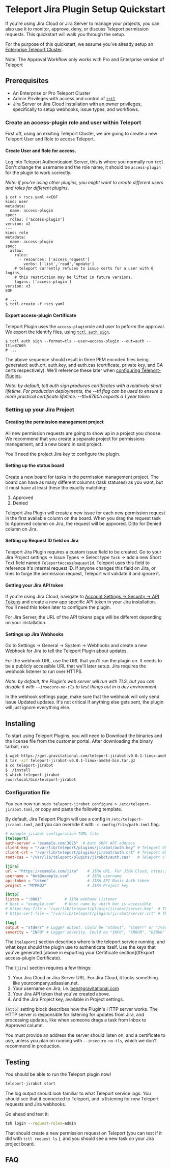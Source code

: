 # Teleport Jira Plugin Setup Quickstart

If you're using Jira Cloud or Jira Server to manage your projects, you can also use it to monitor, approve, deny, or discuss Teleport permission requests. This quickstart will walk you through the setup.

For the purpose of this quickstart, we assume you've already setup an [Enterprise Teleport Cluster](https://gravitational.com/teleport/docs/enterprise/quickstart-enterprise/). 

Note: The Approval Workflow only works with Pro and Enterprise version of Teleport

## Prerequisites
- An Enterprise or Pro Teleport Cluster
- Admin Privileges with access and control of [`tctl`](https://gravitational.com/teleport/docs/cli-docs/#tctl)
- Jira Server or Jira Cloud installation with an owner privileges, specifically to setup webhooks, issue types, and workflows.

### Create an access-plugin role and user within Teleport 
First off, using an exsiting Teleport Cluster, we are going to create a new Teleport User and Role to access Teleport.

#### Create User and Role for access. 
Log into Teleport Authenticaiont Server, this is where you normally run `tctl`. Don't change the username and the role name, it should be `access-plugin` for the plugin to work correctly.

_Note: if you're using other plugins, you might want to create different users and roles for different plugins_.

```
$ cat > rscs.yaml <<EOF
kind: user
metadata:
  name: access-plugin
spec:
  roles: ['access-plugin']
version: v2
---
kind: role
metadata:
  name: access-plugin
spec:
  allow:
    rules:
      - resources: ['access_request']
        verbs: ['list','read','update']
    # teleport currently refuses to issue certs for a user with 0 logins,
    # this restriction may be lifted in future versions.
    logins: ['access-plugin']
version: v3
EOF

# ...
$ tctl create -f rscs.yaml
```

#### Export access-plugin Certificate
Teleport Plugin uses the `access-plugin`role and user to peform the approval. We export the identify files, using [`tctl auth sign`](https://gravitational.com/teleport/docs/cli-docs/#tctl-auth-sign).

```
$ tctl auth sign --format=tls --user=access-plugin --out=auth --ttl=8760h
# ...
```

The above sequence should result in three PEM encoded files being generated: auth.crt, auth.key, and auth.cas (certificate, private key, and CA certs respectively).  We'll reference these later when [configuring Teleport-Plugins](#configuration-file).

_Note: by default, tctl auth sign produces certificates with a relatively short lifetime. For production deployments, the --ttl flag can be used to ensure a more practical certificate lifetime. --ttl=8760h exports a 1 year token_

### Setting up your Jira Project

#### Creating the permission management project
All new permission requests are going to show up in a project you choose. We recommend that you create a separate project for permissions management, and a new board in said project.

You'll need the project Jira key to configure the plugin.

#### Setting up the status board
Create a new board for tasks in the permission management project. The board can have as many different columns (task statuses) as you want, but it must have at least these tho exactly matching: 
1. Approved
2. Denied

Teleport Jira Plugin will create a new issue for each new permission request in the first available column on the board. When you drag the request task to Approved column on Jira, the request will be appvored. Ditto for Denied column on Jira.

#### Setting up Request ID field on Jira
Teleport Jira Plugin requires a custom issue field to be created. 
Go to your Jira Project settings -> Issue Types -> Select type `Task` -> add a new Short Text field named `TeleportAccessRequestId`. 
Teleport uses this field to reference it's internal request ID. If anyone changes this field on Jira, or tries to forge the permission request, Teleport will validate it and ignore it.

#### Getting your Jira API token

If you're using Jira Cloud, navigate to [Account Settings -> Security -> API Tokens](https://id.atlassian.com/manage/api-tokens) and create a new app specific API token in your Jira installation.
You'll need this token later to configure the plugin.

For Jira Server, the URL of the API tokens page will be different depending on your installation.


#### Settings up Jira Webhooks

Go to Settings -> General -> System -> Webhooks and create a new Webhook for Jira to tell the Teleport Plugin about updates. 

For the webhook URL, use the URL that you'll run the plugin on. It needs to be a publicly accessible URL that we'll later setup.
Jira requires the webhook listener to run over HTTPS.

_Note: by default, the Plugin's web server will run with TLS, but you can disable it with `--insecure-no-tls` to test things out in a dev environment._

In the webhook settings page, make sure that the webhook will only send Issue Updated updates. It's not critical if anything else gets sent, the plugin will just ignore everything else.

## Installing

To start using Teleport Plugins, you will need to Download the binaries and the license file from the customer portal. After downloading the binary tarball, run:

```bash
$ wget https://get.gravitational.com/teleport-jirabot-v0.0.1-linux-amd64-bin.tar.gz
$ tar -xzf teleport-jirabot-v0.0.1-linux-amd64-bin.tar.gz
$ cd teleport-jirabot
$ ./install
$ which teleport-jirabot
/usr/local/bin/teleport-jirabot
```

### Configuration file

You can now run `sudo teleport-jirabot configure > /etc/teleport-jirabot.toml`, or copy and paste the following template. 

By default, Jira Teleport Plugin will use a config in `/etc/teleport-jirabot.toml`, and you can override it with `-c config/file/path.toml` flag.

```toml
# example jirabot configuration TOML file
[teleport]
auth-server = "example.com:3025"  # Auth GRPC API address
client-key = "/var/lib/teleport/plugins/jirabot/auth.key" # Teleport GRPC client secret key
client-crt = "/var/lib/teleport/plugins/jirabot/auth.crt" # Teleport GRPC client certificate
root-cas = "/var/lib/teleport/plugins/jirabot/auth.cas"   # Teleport cluster CA certs

[jira]
url = "https://example.com/jira"    # JIRA URL. For JIRA Cloud, https://[my-jira].atlassian.net
username = "bot@example.com"        # JIRA username
api-token = "token"                 # JIRA API Basic Auth token
project = "MYPROJ"                  # JIRA Project key

[http]
listen = ":8081"          # JIRA webhook listener
# host = "example.com"    # Host name by which bot is accessible
# https-key-file = "/var/lib/teleport/plugins/jirabot/server.key"  # TLS private key
# https-cert-file = "/var/lib/teleport/plugins/jirabot/server.crt" # TLS certificate

[log]
output = "stderr" # Logger output. Could be "stdout", "stderr" or "/var/lib/teleport/jirabot.log"
severity = "INFO" # Logger severity. Could be "INFO", "ERROR", "DEBUG" or "WARN"`

```

The `[teleport]` section describes where is the teleport service running, and what keys should the plugin use to authenticate itself. Use the keys that you've generated [above in exporting your Certificate section](#Export access-plugin Certificate).

The `[jira]` section requires a few things: 
1. Your Jira Cloud or Jira Server URL. For Jira Cloud, it looks something like yourcompany.atlassian.net. 
2. Your username on Jira, i.e. ben@gravitational.com
3. Your Jira API token that you've created above. 
4. And the Jira Project key, available in Project settings. 

`[http]` setting block describes how the Plugin's HTTP server works. The HTTP server is responsible for listening for updates from Jira, and processing updates, like when someone drags a task from Inbox to Approved column. 

You must provide an address the server should listen on, and a certificate to use, unless you plan on running with `--insecure-no-tls`, which we don't recommend in production. 


## Testing

You should be able to run the Teleport plugin now! 

```bash
teleport-jirabot start
```

The log output should look familiar to what Teleport service logs. You should see that it connected to Teleport, and is listening for new Teleport requests and Jira webhooks. 

Go ahead and test it: 

```bash
tsh login --request-roles=admin
```

That should create a new permission request on Teleport (you can test if it did with `tctl request ls` ), and you should see a new task on your Jira project board.

## FAQ

